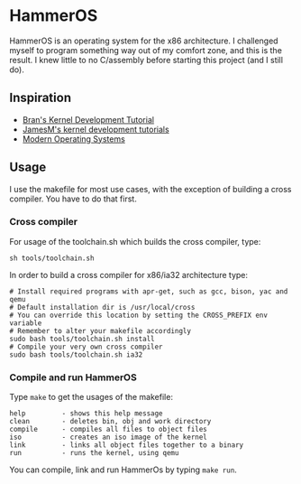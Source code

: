 # HammerOS

HammerOS is an operating system for the x86 architecture. 
I challenged myself to program something way out of my comfort zone, and this is the result. 
I knew little to no C/assembly before starting this project (and I still do).

## Inspiration

 - [Bran's Kernel Development Tutorial](http://www.osdever.net/bkerndev/index.php)
 - [JamesM's kernel development tutorials](http://www.jamesmolloy.co.uk/tutorial_html)
 - [Modern Operating Systems](http://www.amazon.com/Modern-Operating-Systems-3rd-Edition/dp/0136006639)
 
## Usage
 
I use the makefile for most use cases, with the exception of building a cross compiler. You have to do that first.
 
### Cross compiler 
 
For usage of the toolchain.sh which builds the cross compiler, type:
 
    sh tools/toolchain.sh
	
In order to build a cross compiler for x86/ia32 architecture type:

    # Install required programs with apr-get, such as gcc, bison, yac and qemu
    # Default installation dir is /usr/local/cross
	# You can override this location by setting the CROSS_PREFIX env variable
	# Remember to alter your makefile accordingly
    sudo bash tools/toolchain.sh install   
	# Compile your very own cross compiler
    sudo bash tools/toolchain.sh ia32
	
### Compile and run HammerOS

Type `make` to get the usages of the makefile:

    help         - shows this help message
    clean        - deletes bin, obj and work directory
    compile      - compiles all files to object files
    iso          - creates an iso image of the kernel
    link         - links all object files together to a binary
    run          - runs the kernel, using qemu

You can compile, link and run HammerOs by typing `make run`.